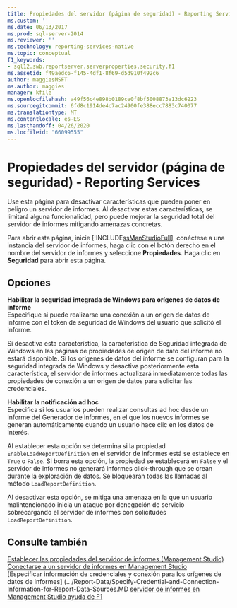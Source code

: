 ```yaml
---
title: Propiedades del servidor (página de seguridad) - Reporting Services | Microsoft Docs
ms.custom: ''
ms.date: 06/13/2017
ms.prod: sql-server-2014
ms.reviewer: ''
ms.technology: reporting-services-native
ms.topic: conceptual
f1_keywords:
- sql12.swb.reportserver.serverproperties.security.f1
ms.assetid: f49aedc6-f145-4df1-8f69-d5d910f492c6
author: maggiesMSFT
ms.author: maggies
manager: kfile
ms.openlocfilehash: a49f56c4e898b0189ce0f8bf5008873e13dc6223
ms.sourcegitcommit: 6fd8c1914de4c7ac24900fe388ecc7883c740077
ms.translationtype: MT
ms.contentlocale: es-ES
ms.lasthandoff: 04/26/2020
ms.locfileid: "66099555"
---
```

# <a name="server-properties-security-page---reporting-services"></a>Propiedades del servidor (página de seguridad) - Reporting Services
  Use esta página para desactivar características que pueden poner en peligro un servidor de informes. Al desactivar estas características, se limitará alguna funcionalidad, pero puede mejorar la seguridad total del servidor de informes mitigando amenazas concretas.  
  
 Para abrir esta página, inicie [!INCLUDE[ssManStudioFull](../../includes/ssmanstudiofull-md.md)], conéctese a una instancia del servidor de informes, haga clic con el botón derecho en el nombre del servidor de informes y seleccione **Propiedades**. Haga clic en **Seguridad** para abrir esta página.  
  
## <a name="options"></a>Opciones  
 **Habilitar la seguridad integrada de Windows para orígenes de datos de informe**  
 Especifique si puede realizarse una conexión a un origen de datos de informe con el token de seguridad de Windows del usuario que solicitó el informe.  
  
 Si desactiva esta característica, la característica de Seguridad integrada de Windows en las páginas de propiedades de origen de dato del informe no estará disponible. Si los orígenes de datos del informe se configuran para la seguridad integrada de Windows y desactiva posteriormente esta característica, el servidor de informes actualizará inmediatamente todas las propiedades de conexión a un origen de datos para solicitar las credenciales.  
  
 **Habilitar la notificación ad hoc**  
 Especifica si los usuarios pueden realizar consultas ad hoc desde un informe del Generador de informes, en el que los nuevos informes se generan automáticamente cuando un usuario hace clic en los datos de interés.  
  
 Al establecer esta opción se determina si la propiedad `EnableLoadReportDefinition` en el servidor de informes está se establece en `True` o `False`. Si borra esta opción, la propiedad se establecerá en `False` y el servidor de informes no generará informes click-through que se crean durante la exploración de datos. Se bloquearán todas las llamadas al método `LoadReportDefinition`.  
  
 Al desactivar esta opción, se mitiga una amenaza en la que un usuario malintencionado inicia un ataque por denegación de servicio sobrecargando el servidor de informes con solicitudes `LoadReportDefinition`.  
  
## <a name="see-also"></a>Consulte también  
 [Establecer las propiedades del servidor de informes &#40;Management Studio&#41;](set-report-server-properties-management-studio.md)   
 [Conectarse a un servidor de informes en Management Studio](connect-to-a-report-server-in-management-studio.md)   
 [Especificar información de credenciales y conexión para los orígenes de datos de informes] (.. /Report-Data/Specify-Credential-and-Connection-Information-for-Report-Data-Sources.MD [servidor de informes en Management Studio ayuda de F1](report-server-in-management-studio-f1-help.md)  
  
  
